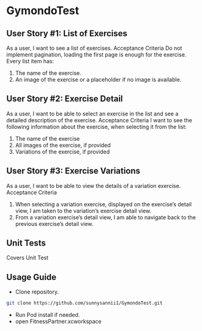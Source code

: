 # GymondoTest

## User Story #1: List of Exercises
As a user, I want to see a list of exercises.
Acceptance Criteria
Do not implement pagination, loading the first page is enough for the exercise.
Every list item has:
1. The name of the exercise.
2. An image of the exercise or a placeholder if no image is available.

## User Story #2: Exercise Detail
As a user, I want to be able to select an exercise in the list and see a detailed description of the exercise.
Acceptance Criteria
I want to see the following information about the exercise, when selecting it from the list:
1. The name of the exercise
2. All images of the exercise, if provided
3. Variations of the exercise, if provided

## User Story #3: Exercise Variations
As a user, I want to be able to view the details of a variation exercise.
Acceptance Criteria
1. When selecting a variation exercise, displayed on the exercise’s detail view, I am taken to the variation’s exercise detail view.
2. From a variation exercise’s detail view, I am able to navigate back to the previous exercise’s detail view.

## Unit Tests
  Covers Unit Test
  
  
  
## Usage Guide

- Clone repository.
```sh
git clone https://github.com/sunnysannii1/GymondoTest.git
```
- Run Pod install if needed.
- open FitnessPartner.xcworkspace

